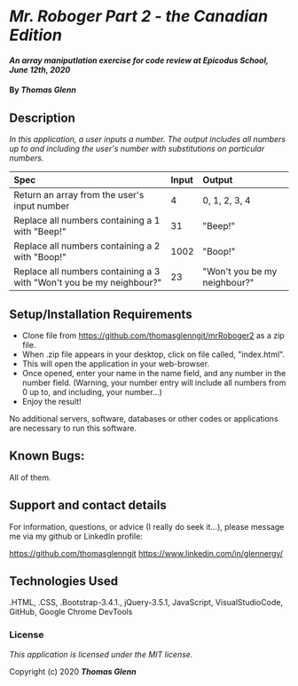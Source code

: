 # _Mr. Roboger Part 2 - the Canadian Edition_

#### _An array maniputlation exercise for code review at Epicodus School,  June 12th, 2020_

#### By _**Thomas Glenn**_

## Description

_In this application, a user inputs a number. The output includes all numbers up to and including the user's number with substitutions on particular numbers._

| Spec |      Input    |  Output |
|:----------|:-------------|:------|
|Return an array from the user's input number | 4 | 0, 1, 2, 3, 4 |
| Replace all numbers containing a 1 with "Beep!" |  31 | "Beep!" |
| Replace all numbers containing a 2 with "Boop!" |   1002  |  "Boop!" |
| Replace all numbers containing a 3 with "Won't you be my neighbour?" | 23 |  "Won't you be my neighbour?" |

## Setup/Installation Requirements

* Clone file from https://github.com/thomasglenngit/mrRoboger2 as a zip file. 
* When .zip file appears in your desktop, click on file called, "index.html".
* This will open the application in your web-browser.
* Once opened, enter your name in the name field, and any number in the number field. (Warning, your number entry will include all numbers from 0 up to, and including, your number...)
* Enjoy the result!

No additional servers, software, databases or other codes or applications are necessary to run this software.

## Known Bugs:

All of them.

## Support and contact details

For information, questions, or advice (I really do seek it...), please message me via my github or LinkedIn profile:

https://github.com/thomasglenngit
https://www.linkedin.com/in/glennergy/


## Technologies Used

.HTML, .CSS, .Bootstrap-3.4.1., jQuery-3.5.1, JavaScript, VisualStudioCode, GitHub, Google Chrome DevTools

### License

*This application is licensed under the MIT license.*

Copyright (c) 2020 **_Thomas Glenn_**